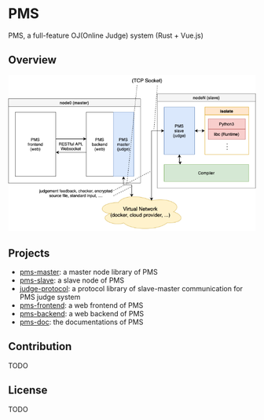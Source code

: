 # PMS
PMS, a full-feature OJ(Online Judge) system (Rust + Vue.js)

## Overview

![PMS structure diagram](/images/diagram.png)

## Projects

- [pms-master](https://github.com/polymath-cc/pms-master): a master node library of PMS
- [pms-slave](https://github.com/polymath-cc/pms-slave): a slave node of PMS
- [judge-protocol](https://github.com/polymath-cc/judge-protocol): a protocol library of slave-master communication for PMS judge system
- [pms-frontend](https://github.com/polymath-cc/pms-frontend): a web frontend of PMS
- [pms-backend](https://github.com/polymath-cc/pms-backend): a web backend of PMS
- [pms-doc](https://github.com/polymath-cc/pms-doc): the documentations of PMS

## Contribution

TODO

## License

TODO
